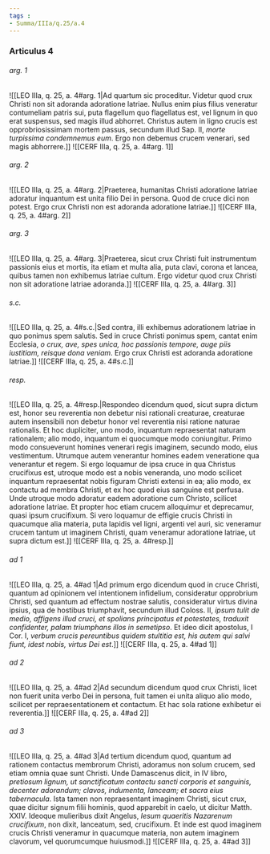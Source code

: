 ```yaml
---
tags : 
- Summa/IIIa/q.25/a.4
---
```


### Articulus 4

###### arg. 1
![[LEO IIIa, q. 25, a. 4#arg. 1|Ad quartum sic proceditur. Videtur quod crux Christi non sit adoranda adoratione latriae. Nullus enim pius filius veneratur contumeliam patris sui, puta flagellum quo flagellatus est, vel lignum in quo erat suspensus, sed magis illud abhorret. Christus autem in ligno crucis est opprobriosissimam mortem passus, secundum illud Sap. II, *morte turpissima condemnemus eum*. Ergo non debemus crucem venerari, sed magis abhorrere.]]
![[CERF IIIa, q. 25, a. 4#arg. 1]]

###### arg. 2
![[LEO IIIa, q. 25, a. 4#arg. 2|Praeterea, humanitas Christi adoratione latriae adoratur inquantum est unita filio Dei in persona. Quod de cruce dici non potest. Ergo crux Christi non est adoranda adoratione latriae.]]
![[CERF IIIa, q. 25, a. 4#arg. 2]]

###### arg. 3
![[LEO IIIa, q. 25, a. 4#arg. 3|Praeterea, sicut crux Christi fuit instrumentum passionis eius et mortis, ita etiam et multa alia, puta clavi, corona et lancea, quibus tamen non exhibemus latriae cultum. Ergo videtur quod crux Christi non sit adoratione latriae adoranda.]]
![[CERF IIIa, q. 25, a. 4#arg. 3]]

###### s.c.
![[LEO IIIa, q. 25, a. 4#s.c.|Sed contra, illi exhibemus adorationem latriae in quo ponimus spem salutis. Sed in cruce Christi ponimus spem, cantat enim Ecclesia, *o crux, ave, spes unica, hoc passionis tempore, auge piis iustitiam, reisque dona veniam*. Ergo crux Christi est adoranda adoratione latriae.]]
![[CERF IIIa, q. 25, a. 4#s.c.]]

###### resp.
![[LEO IIIa, q. 25, a. 4#resp.|Respondeo dicendum quod, sicut supra dictum est, honor seu reverentia non debetur nisi rationali creaturae, creaturae autem insensibili non debetur honor vel reverentia nisi ratione naturae rationalis. Et hoc dupliciter, uno modo, inquantum repraesentat naturam rationalem; alio modo, inquantum ei quocumque modo coniungitur. Primo modo consueverunt homines venerari regis imaginem, secundo modo, eius vestimentum. Utrumque autem venerantur homines eadem veneratione qua venerantur et regem. Si ergo loquamur de ipsa cruce in qua Christus crucifixus est, utroque modo est a nobis veneranda, uno modo scilicet inquantum repraesentat nobis figuram Christi extensi in ea; alio modo, ex contactu ad membra Christi, et ex hoc quod eius sanguine est perfusa. Unde utroque modo adoratur eadem adoratione cum Christo, scilicet adoratione latriae. Et propter hoc etiam crucem alloquimur et deprecamur, quasi ipsum crucifixum. Si vero loquamur de effigie crucis Christi in quacumque alia materia, puta lapidis vel ligni, argenti vel auri, sic veneramur crucem tantum ut imaginem Christi, quam veneramur adoratione latriae, ut supra dictum est.]]
![[CERF IIIa, q. 25, a. 4#resp.]]

###### ad 1
![[LEO IIIa, q. 25, a. 4#ad 1|Ad primum ergo dicendum quod in cruce Christi, quantum ad opinionem vel intentionem infidelium, consideratur opprobrium Christi, sed quantum ad effectum nostrae salutis, consideratur virtus divina ipsius, qua de hostibus triumphavit, secundum illud Coloss. II, *ipsum tulit de medio, affigens illud cruci, et spolians principatus et potestates, traduxit confidenter, palam triumphans illos in semetipso*. Et ideo dicit apostolus, I Cor. I, *verbum crucis pereuntibus quidem stultitia est, his autem qui salvi fiunt, idest nobis, virtus Dei est*.]]
![[CERF IIIa, q. 25, a. 4#ad 1]]

###### ad 2
![[LEO IIIa, q. 25, a. 4#ad 2|Ad secundum dicendum quod crux Christi, licet non fuerit unita verbo Dei in persona, fuit tamen ei unita aliquo alio modo, scilicet per repraesentationem et contactum. Et hac sola ratione exhibetur ei reverentia.]]
![[CERF IIIa, q. 25, a. 4#ad 2]]

###### ad 3
![[LEO IIIa, q. 25, a. 4#ad 3|Ad tertium dicendum quod, quantum ad rationem contactus membrorum Christi, adoramus non solum crucem, sed etiam omnia quae sunt Christi. Unde Damascenus dicit, in IV libro, *pretiosum lignum, ut sanctificatum contactu sancti corporis et sanguinis, decenter adorandum; clavos, indumenta, lanceam; et sacra eius tabernacula*. Ista tamen non repraesentant imaginem Christi, sicut crux, quae dicitur signum filii hominis, quod apparebit in caelo, ut dicitur Matth. XXIV. Ideoque mulieribus dixit Angelus, *Iesum quaeritis Nazarenum crucifixum*, non dixit, lanceatum, sed, crucifixum. Et inde est quod imaginem crucis Christi veneramur in quacumque materia, non autem imaginem clavorum, vel quorumcumque huiusmodi.]]
![[CERF IIIa, q. 25, a. 4#ad 3]]

